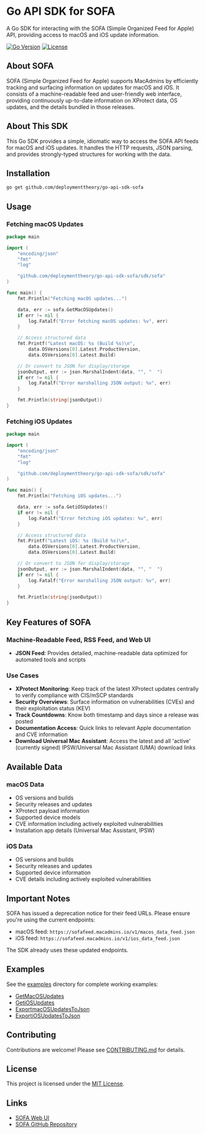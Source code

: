 # Go API SDK for SOFA

A Go SDK for interacting with the SOFA (Simple Organized Feed for Apple) API, providing access to macOS and iOS update information.

[![Go Version](https://img.shields.io/github/go-mod/go-version/deploymenttheory/go-api-sdk-sofa)](https://go.dev/)
[![License](https://img.shields.io/github/license/deploymenttheory/go-api-sdk-sofa)](LICENSE)

## About SOFA

SOFA (Simple Organized Feed for Apple) supports MacAdmins by efficiently tracking and surfacing information on updates for macOS and iOS. It consists of a machine-readable feed and user-friendly web interface, providing continuously up-to-date information on XProtect data, OS updates, and the details bundled in those releases.

## About This SDK

This Go SDK provides a simple, idiomatic way to access the SOFA API feeds for macOS and iOS updates. It handles the HTTP requests, JSON parsing, and provides strongly-typed structures for working with the data.

## Installation

```bash
go get github.com/deploymenttheory/go-api-sdk-sofa
```

## Usage

### Fetching macOS Updates

```go
package main

import (
	"encoding/json"
	"fmt"
	"log"

	"github.com/deploymenttheory/go-api-sdk-sofa/sdk/sofa"
)

func main() {
	fmt.Println("Fetching macOS updates...")

	data, err := sofa.GetMacOSUpdates()
	if err != nil {
		log.Fatalf("Error fetching macOS updates: %v", err)
	}

	// Access structured data
	fmt.Printf("Latest macOS: %s (Build %s)\n", 
		data.OSVersions[0].Latest.ProductVersion, 
		data.OSVersions[0].Latest.Build)

	// Or convert to JSON for display/storage
	jsonOutput, err := json.MarshalIndent(data, "", "  ")
	if err != nil {
		log.Fatalf("Error marshalling JSON output: %v", err)
	}

	fmt.Println(string(jsonOutput))
}
```

### Fetching iOS Updates

```go
package main

import (
	"encoding/json"
	"fmt"
	"log"

	"github.com/deploymenttheory/go-api-sdk-sofa/sdk/sofa"
)

func main() {
	fmt.Println("Fetching iOS updates...")

	data, err := sofa.GetiOSUpdates()
	if err != nil {
		log.Fatalf("Error fetching iOS updates: %v", err)
	}

	// Access structured data
	fmt.Printf("Latest iOS: %s (Build %s)\n", 
		data.OSVersions[0].Latest.ProductVersion, 
		data.OSVersions[0].Latest.Build)

	// Or convert to JSON for display/storage
	jsonOutput, err := json.MarshalIndent(data, "", "  ")
	if err != nil {
		log.Fatalf("Error marshalling JSON output: %v", err)
	}

	fmt.Println(string(jsonOutput))
}
```

## Key Features of SOFA

### Machine-Readable Feed, RSS Feed, and Web UI

- **JSON Feed**: Provides detailed, machine-readable data optimized for automated tools and scripts

### Use Cases

- **XProtect Monitoring**: Keep track of the latest XProtect updates centrally to verify compliance with CIS/mSCP standards
- **Security Overviews**: Surface information on vulnerabilities (CVEs) and their exploitation status (KEV)
- **Track Countdowns**: Know both timestamp and days since a release was posted
- **Documentation Access**: Quick links to relevant Apple documentation and CVE information
- **Download Universal Mac Assistant**: Access the latest and all 'active' (currently signed) IPSW/Universal Mac Assistant (UMA) download links

## Available Data

### macOS Data

- OS versions and builds
- Security releases and updates
- XProtect payload information
- Supported device models
- CVE information including actively exploited vulnerabilities
- Installation app details (Universal Mac Assistant, IPSW)

### iOS Data

- OS versions and builds
- Security releases and updates
- Supported device information
- CVE details including actively exploited vulnerabilities

## Important Notes

SOFA has issued a deprecation notice for their feed URLs. Please ensure you're using the current endpoints:

- macOS feed: `https://sofafeed.macadmins.io/v1/macos_data_feed.json`
- iOS feed: `https://sofafeed.macadmins.io/v1/ios_data_feed.json`

The SDK already uses these updated endpoints.

## Examples

See the [examples](./examples) directory for complete working examples:

- [GetMacOSUpdates](./examples/GetMacOSUpdates/GetMacOSUpdates.go)
- [GetiOSUpdates](./examples/GetiOSUpdates/GetiOSUpdates.go)
- [ExportmacOSUpdatesToJson](./examples/ExportmacOSUpdatesToJson/ExportmacOSUpdatesToJson.go)
- [ExportiOSUpdatesToJson](./examples/ExportiOSUpdatesToJson/ExportiOSUpdatesToJson.go)

## Contributing

Contributions are welcome! Please see [CONTRIBUTING.md](CONTRIBUTING.md) for details.

## License

This project is licensed under the [MIT License](LICENSE).

## Links

- [SOFA Web UI](https://sofa.macadmins.io/)
- [SOFA GitHub Repository](https://github.com/macadmins/sofa)
